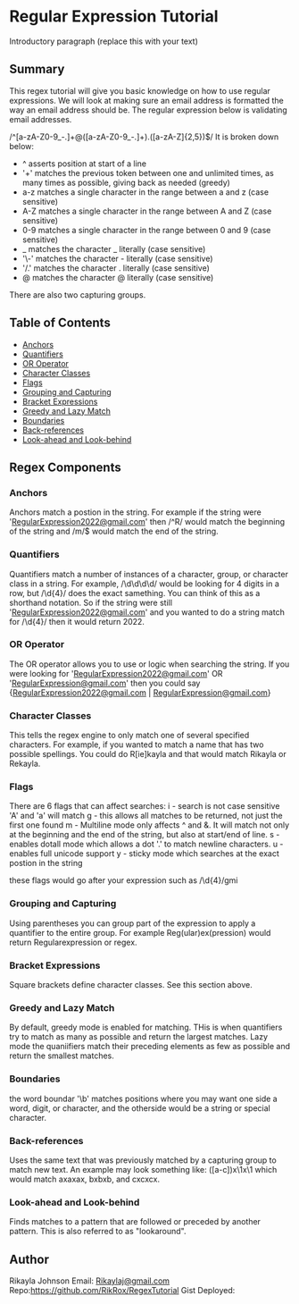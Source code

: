 # Regular Expression Tutorial

Introductory paragraph (replace this with your text)

## Summary

This regex tutorial will give you basic knowledge on how to use regular expressions.  We will look at making sure an email address is formatted the way an email address should be.
The regular expression below is validating email addresses.

/^[a-zA-Z0-9_\-\.]+@([a-zA-Z0-9_\-\.]+)\.([a-zA-Z]{2,5})$/
It is broken down below:

- ^ asserts position at start of a line
- '+' matches the previous token between one and unlimited times, as many times as possible, giving back as needed (greedy)
- a-z matches a single character in the range between a and z (case sensitive)
- A-Z matches a single character in the range between A and Z (case sensitive)
- 0-9 matches a single character in the range between 0 and 9 (case sensitive)
- _ matches the character _ literally (case sensitive)
- '\\-' matches the character - literally (case sensitive)
- '/\.' matches the character . literally (case sensitive)
- @ matches the character @ literally (case sensitive)

There are also two capturing groups. 


## Table of Contents

- [Anchors](#anchors)
- [Quantifiers](#quantifiers)
- [OR Operator](#or-operator)
- [Character Classes](#character-classes)
- [Flags](#flags)
- [Grouping and Capturing](#grouping-and-capturing)
- [Bracket Expressions](#bracket-expressions)
- [Greedy and Lazy Match](#greedy-and-lazy-match)
- [Boundaries](#boundaries)
- [Back-references](#back-references)
- [Look-ahead and Look-behind](#look-ahead-and-look-behind)

## Regex Components

### Anchors
Anchors match a postion in the string. For example if the string were 'RegularExpression2022@gmail.com' then /^R/ would match the beginning of the string and /m/$ would match the end of the string.

### Quantifiers
Quantifiers match a number of instances of a character, group, or character class in a string. For example, /\d\d\d\d\/ would be looking for 4 digits in a row, but /\d{4}/ does the exact samething. You can think of this as a shorthand notation. So if the string were still 'RegularExpression2022@gmail.com' and you wanted to do a string match for /\d{4}/ then it would return 2022.

### OR Operator
The OR operator allows you to use or logic when searching the string. If you were looking for 'RegularExpression2022@gmail.com' OR 'RegularExpression@gmail.com' then you could say {RegularExpression2022@gmail.com | RegularExpression@gmail.com}

### Character Classes
This tells the regex engine to only match one of several specified characters. For example, if you wanted to match a name that has two possible spellings. You could do R[ie]kayla and that would match Rikayla or Rekayla. 

### Flags
There are 6 flags that can affect searches:
i - search is not case sensitive 'A' and 'a' will match
g - this allows all matches to be returned, not just the first one found
m - Multiline mode only affects ^ and &. It will match not only at the beginning and the end of the string, but also at start/end of line.
s - enables dotall mode which allows a dot '.' to match newline characters.
u - enables full unicode support
y - sticky mode which searches at the exact postion in the string

these flags would go after your expression such as /\d{4}/gmi

### Grouping and Capturing
Using parentheses you can group part of the expression to apply a quantifier to the entire group. For example Reg(ular)ex(pression) would return Regularexpression or regex.

### Bracket Expressions
Square brackets define character classes. See this section above. 

### Greedy and Lazy Match
By default, greedy mode is enabled for matching. THis is when quantifiers try to match as many as possible and return the largest matches. Lazy mode the quaniifiers match their preceding elements as few as possible and return the smallest matches. 

### Boundaries
the word boundar '\b' matches positions where you may want one side a word, digit, or character, and the otherside would be a string or special character.

### Back-references
Uses the same text that was previously matched by a capturing group to match new text. An example may look something like:  ([a-c])x\1x\1 which would match axaxax, bxbxb, and cxcxcx.

### Look-ahead and Look-behind
Finds matches to a pattern that are followed or preceded by another pattern. This is also referred to as "lookaround". 

## Author

Rikayla Johnson
Email: Rikaylaj@gmail.com
Repo:https://github.com/RikRox/RegexTutorial
Gist Deployed:  
